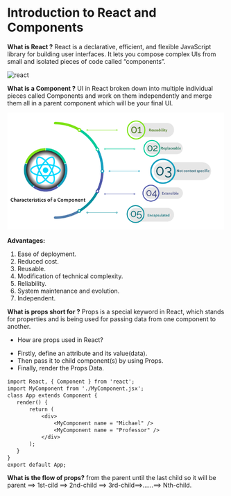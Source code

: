 # Introduction to React and Components

**What is React ?**
React is a declarative, efficient, and flexible JavaScript library for building user interfaces. It lets you compose complex UIs from small and isolated pieces of code called “components”.

<img src="https://camo.githubusercontent.com/93d1a921726b3482f425a01005a9d9bd326c3da1e0f1ead8cce623c609d704bd/68747470733a2f2f75706c6f61642e77696b696d656469612e6f72672f77696b6970656469612f636f6d6d6f6e732f7468756d622f612f61372f52656163742d69636f6e2e7376672f3132303070782d52656163742d69636f6e2e7376672e706e67" alt="react" width="500"/>

**What is a Component ?**
UI in React broken down into multiple individual pieces called Components and work on them independently and merge them all in a parent component which will be your final UI.

<img src="https://github.com/Mohammad-Abdul-Ghafour/reading-notes/blob/main/301/IMG/ReactJS-Features-For-Web-and-Mobile.jpg.png?raw=true" alt="react" width="500"/>

**Advantages:**

1. Ease of deployment.
2. Reduced cost.
3. Reusable.
4. Modification of technical complexity.
5. Reliability.
6. System maintenance and evolution.
7. Independent.

**What is props short for ?**
Props is a special keyword in React, which stands for properties and is being used for passing data from one component to another.

* How are props used in React?

- Firstly, define an attribute and its value(data).
- Then pass it to child component(s) by using Props.
- Finally, render the Props Data.

```
import React, { Component } from 'react'; 
import MyComponent from './MyComponent.jsx'; 
class App extends Component { 
   render() { 
       return ( 
           <div> 
               <MyComponent name = "Michael" /> 
               <MyComponent name = "Professor" /> 
           </div> 
       ); 
   } 
} 
export default App;  
```
**What is the flow of props?**
from the parent until the last child so it will be parent ==> 1st-cild ==> 2nd-child ==> 3rd-child==>……==> Nth-child.